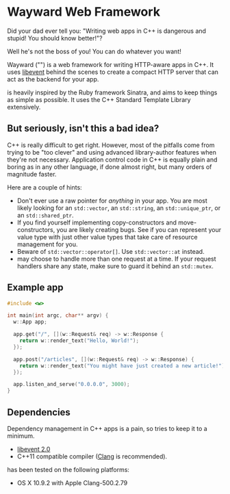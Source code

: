 Wayward Web Framework
======================

Did your dad ever tell you: "Writing web apps in C++ is dangerous and stupid! You should know better!"?

Well he's not the boss of you! You can do whatever you want!

Wayward ("<w>") is a web framework for writing HTTP-aware apps in C++. It uses [libevent](http://libevent.org/) behind
the scenes to create a compact HTTP server that can act as the backend for your app.

<w> is heavily inspired by the Ruby framework Sinatra, and aims to keep things as simple as possible.
It uses the C++ Standard Template Library extensively.

But seriously, isn't this a bad idea?
-------------------------------------

C++ is really difficult to get right. However, most of the pitfalls come from
trying to be "too clever" and using advanced library-author features when they're
not necessary. Application control code in C++ is equally plain and boring as in
any other language, if done almost right, but many orders of magnitude faster.

Here are a couple of hints:

- Don't ever use a raw pointer for *anything* in your <w> app. You are most
  likely looking for an `std::vector`, an `std::string`, an `std::unique_ptr`, or an `std::shared_ptr`.
- If you find yourself implementing copy-constructors and move-constructors, you are likely
  creating bugs. See if you can represent your value type with just other value types that
  take care of resource management for you.
- Beware of `std::vector::operator[]`. Use `std::vector::at` instead.
- <w> may choose to handle more than one request at a time. If your request handlers share
  any state, make sure to guard it behind an `std::mutex`.

Example app
-----------

```C++
#include <w>

int main(int argc, char** argv) {
  w::App app;

  app.get("/", [](w::Request& req) -> w::Response {
    return w::render_text("Hello, World!");
  });

  app.post("/articles", [](w::Request& req) -> w::Response) {
    return w::render_text("You might have just created a new article!");
  });

  app.listen_and_serve("0.0.0.0", 3000);
}
```

Dependencies
------------

Dependency management in C++ apps is a pain, so <w> tries to keep it to a minimum.

- [libevent 2.0](http://libevent.org/)
- C++11 compatible compiler ([Clang](http://clang.llvm.org/) is recommended).

<w> has been tested on the following platforms:

- OS X 10.9.2 with Apple Clang-500.2.79
